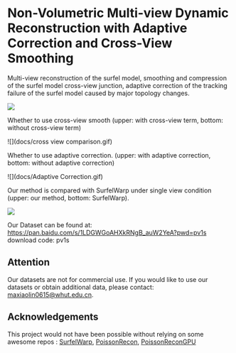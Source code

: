 # Non-Volumetric Multi-view Dynamic Reconstruction with Adaptive Correction and Cross-View Smoothing

Multi-view reconstruction of the surfel model, smoothing and compression of the surfel model cross-view junction, adaptive correction of the tracking failure of the surfel model caused by major topology changes.

![](docs/ResultOutput.gif)



Whether to use cross-view smooth (upper: with cross-view term, bottom: without cross-view term)

![](docs/cross view comparison.gif)

Whether to use adaptive correction. (upper: with adaptive correction, bottom: without adaptive correction)

![](docs/Adaptive Correction.gif)

Our method is compared with SurfelWarp under single view condition (upper: our method, bottom: SurfelWarp).

![](docs/SingleViewComparison.gif)

Our Dataset can be found at: https://pan.baidu.com/s/1LDGWGoAHXkRNgB_auW2YeA?pwd=pv1s  download code: pv1s 



## Attention

Our datasets are not for commercial use. If you would like to use our datasets or obtain additional data, please contact: [maxiaolin0615@whut.edu.cn](mailto:maxiaolin0615@whut.edu.cn).

## Acknowledgements

This project would not have been possible without relying on some awesome repos : [SurfelWarp](https://github.com/weigao95/surfelwarp), [PoissonRecon](https://github.com/DavidXu-JJ/PoissonRecon_GPU), [PoissonReconGPU](https://github.com/RKGalaxy-Luo/Poisson-Surface-Reconstruction-GPU)

